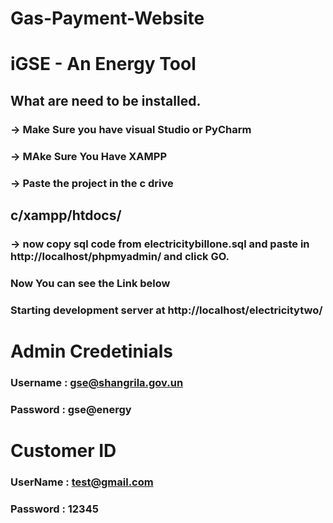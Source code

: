 # Gas-Payment-Website

# iGSE - An Energy Tool
## What are need to be installed.

### -> Make Sure you have visual Studio or PyCharm


### -> MAke Sure You Have XAMPP 

### -> Paste the project in the c drive 

## c/xampp/htdocs/

### -> now copy sql code from electricitybillone.sql and paste in http://localhost/phpmyadmin/ and click GO.

### Now You can see the Link below 
### Starting development server at http://localhost/electricitytwo/


# Admin Credetinials

### Username : gse@shangrila.gov.un
### Password : gse@energy

# Customer ID

### UserName : test@gmail.com
### Password : 12345
